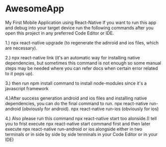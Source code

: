 # AwesomeApp
My First Mobile Application using React-Native
If you want to run this app and debug into your target device run the following commands after you open this project in any preferred Code Editor or IDE.

1.) npx react-native upgrade (to regenerate the adnroid and ios files, which are necessary).

2.) npx react-native link (it's an automatic way for installing native dependencies, but sometimes this command is not enough so some manual steps may be needed where you can refer docs when certain error related to it pops up).

3.) then run npm install command to install node-modules since it's a javascript framework

4.)After success generation android and ios files and installing native dependencies, you can do the final command to run. npx react-native run-android (obviously for android). npx react-native run-ios (obviously for ios)

4.) Also please run this command npx react-native start too alonside.(I tell you to frist execute npx react-native start command first and then later execute npx react-native run-android or ios alongside either in two terminals or in side by side by side terminals in your Code Editor or in your IDE)
